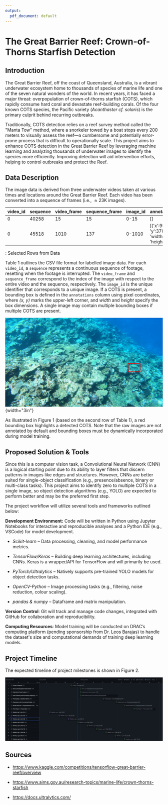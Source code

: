 ```yaml
---
output:
  pdf_document: default
---
```


# The Great Barrier Reef: Crown-of-Thorns Starfish Detection

## Introduction

The Great Barrier Reef, off the coast of Queensland, Australia, is a vibrant underwater ecosystem home to thousands of species of marine life and one of the seven natural wonders of the world. In recent years, it has faced a major threat: overpopulation of crown-of-thorns starfish (COTS), which rapidly consume hard coral and devastate reef-building corals. Of the four known COTS species, the Pacific variety (*Acanthaster cf. solaris*) is the primary culprit behind recurring outbreaks.

Traditionally, COTS detection relies on a reef survey method called the "Manta Tow" method, where a snorkeler towed by a boat stops every 200 meters to visually assess the reef—a cumbersome and potentially error-prone process that is difficult to operationally scale. This project aims to enhance COTS detection in the Great Barrier Reef by leveraging machine learning and analyzing thousands of underwater images to identify the species more efficiently. Improving detection will aid intervention efforts, helping to control outbreaks and protect the Reef.

## Data Description

The image data is derived from three underwater videos taken at various times and locations around the Great Barrier Reef. Each video has been converted into a sequence of frames (i.e., $\approx 23$K images).

| video_id | sequence | video_frame | sequence_frame | image_id | annotations |
|------|------|---------|------------|-------|-----------------------------------|
| 0 | 40258 | 15 | 15 | 0-15 | [] |
| 0 | 45518 | 1010 | 137 | 0-1010 | [{'x':997, 'y':370, 'width':98, 'height':67}] |

: Selected Rows from Data

Table 1 outlines the CSV file format for labelled image data. For each `video_id`, a `sequence` represents a continuous sequence of footage, resetting when the footage is interrupted. The `video_frame` and `sequence_frame` correspond to the index of the image with respect to the entire video and the sequence, respectively. The `image_id` is the unique identifier that corresponds to a unique image. If a COTS is present, a bounding box is defined in the `annotations` column using pixel coordinates, where *(x, y)* marks the upper-left corner, and *width* and *height* specify the box dimensions. A single image may contain multiple bounding boxes if multiple COTS are present.

![Image 0-1010 with Bounding Box](images/bounded_image.jpg){width="3in"}

As illustrated in Figure 1 (based on the second row of Table 1), a red bounding box highlights a detected COTS. Note that the raw images are not annotated by default and bounding boxes must be dynamically incorporated during model training.

## Proposed Solution & Tools

Since this is a computer vision task, a Convolutional Neural Network (CNN) is a logical starting point due to its ability to layer filters that discern patterns in images like edges and structures. However, CNNs are better suited for single-object classification (e.g., presence/absence, binary or multi-class tasks). This project aims to identify zero to multiple COTS in a single image, so object detection algorithms (e.g., YOLO) are expected to perform better and may be the preferred first step.

The project workflow will utilize several tools and frameworks outlined below:

**Development Environment:** Code will be written in Python using Jupyter Notebooks for interactive and reproducible analyses and a Python IDE (e.g., VSCode) for model development.

-   *Scikit-learn* – Data processing, cleaning, and model performance metrics.

-   *TensorFlow/Keras* – Building deep learning architectures, including CNNs. Keras is a wrapper/API for TensorFlow and will primarily be used.

-   *PyTorch/Ultralytics* – Natively supports pre-trained YOLO models for object detection tasks.

-   *OpenCV-Python* – Image processing tasks (e.g., filtering, noise reduction, colour scaling).

-   *pandas & numpy* – Dataframe and matrix manipulation.

**Version Control**: Git will track and manage code changes, integrated with GitHub for collaboration and reproducibility.

**Computing Resources**: Model training will be conducted on DRAC’s computing platform (pending sponsorship from Dr. Leos Barajas) to handle the dataset's size and computational demands of training deep learning models.

## Project Timeline

The expected timeline of project milestones is shown in Figure 2.

![Gantt Chart of Expected Project Milestones & Timeline](images/sta2453_gantt-01.jpeg)

## Sources

-   <https://www.kaggle.com/competitions/tensorflow-great-barrier-reef/overview>

-   <https://www.aims.gov.au/research-topics/marine-life/crown-thorns-starfish>

-   <https://docs.ultralytics.com/>
